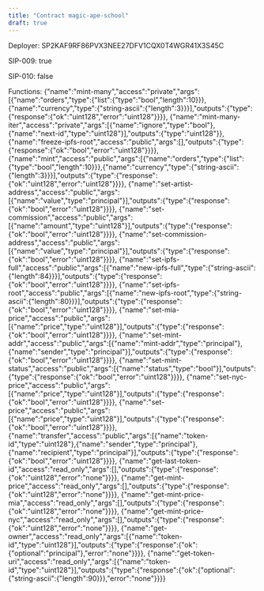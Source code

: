 ```yaml
---
title: "Contract magic-ape-school"
draft: true
---
```

Deployer: SP2KAF9RF86PVX3NEE27DFV1CQX0T4WGR41X3S45C

SIP-009: true

SIP-010: false

Functions:
{"name":"mint-many","access":"private","args":[{"name":"orders","type":{"list":{"type":"bool","length":10}}},{"name":"currency","type":{"string-ascii":{"length":3}}}],"outputs":{"type":{"response":{"ok":"uint128","error":"uint128"}}}}, {"name":"mint-many-iter","access":"private","args":[{"name":"ignore","type":"bool"},{"name":"next-id","type":"uint128"}],"outputs":{"type":"uint128"}}, {"name":"freeze-ipfs-root","access":"public","args":[],"outputs":{"type":{"response":{"ok":"bool","error":"uint128"}}}}, {"name":"mint","access":"public","args":[{"name":"orders","type":{"list":{"type":"bool","length":10}}},{"name":"currency","type":{"string-ascii":{"length":3}}}],"outputs":{"type":{"response":{"ok":"uint128","error":"uint128"}}}}, {"name":"set-artist-address","access":"public","args":[{"name":"value","type":"principal"}],"outputs":{"type":{"response":{"ok":"bool","error":"uint128"}}}}, {"name":"set-commission","access":"public","args":[{"name":"amount","type":"uint128"}],"outputs":{"type":{"response":{"ok":"bool","error":"uint128"}}}}, {"name":"set-commission-address","access":"public","args":[{"name":"value","type":"principal"}],"outputs":{"type":{"response":{"ok":"bool","error":"uint128"}}}}, {"name":"set-ipfs-full","access":"public","args":[{"name":"new-ipfs-full","type":{"string-ascii":{"length":84}}}],"outputs":{"type":{"response":{"ok":"bool","error":"uint128"}}}}, {"name":"set-ipfs-root","access":"public","args":[{"name":"new-ipfs-root","type":{"string-ascii":{"length":80}}}],"outputs":{"type":{"response":{"ok":"bool","error":"uint128"}}}}, {"name":"set-mia-price","access":"public","args":[{"name":"price","type":"uint128"}],"outputs":{"type":{"response":{"ok":"bool","error":"uint128"}}}}, {"name":"set-mint-addr","access":"public","args":[{"name":"mint-addr","type":"principal"},{"name":"sender","type":"principal"}],"outputs":{"type":{"response":{"ok":"bool","error":"uint128"}}}}, {"name":"set-mint-status","access":"public","args":[{"name":"status","type":"bool"}],"outputs":{"type":{"response":{"ok":"bool","error":"uint128"}}}}, {"name":"set-nyc-price","access":"public","args":[{"name":"price","type":"uint128"}],"outputs":{"type":{"response":{"ok":"bool","error":"uint128"}}}}, {"name":"set-price","access":"public","args":[{"name":"price","type":"uint128"}],"outputs":{"type":{"response":{"ok":"bool","error":"uint128"}}}}, {"name":"transfer","access":"public","args":[{"name":"token-id","type":"uint128"},{"name":"sender","type":"principal"},{"name":"recipient","type":"principal"}],"outputs":{"type":{"response":{"ok":"bool","error":"uint128"}}}}, {"name":"get-last-token-id","access":"read_only","args":[],"outputs":{"type":{"response":{"ok":"uint128","error":"none"}}}}, {"name":"get-mint-price","access":"read_only","args":[],"outputs":{"type":{"response":{"ok":"uint128","error":"none"}}}}, {"name":"get-mint-price-mia","access":"read_only","args":[],"outputs":{"type":{"response":{"ok":"uint128","error":"none"}}}}, {"name":"get-mint-price-nyc","access":"read_only","args":[],"outputs":{"type":{"response":{"ok":"uint128","error":"none"}}}}, {"name":"get-owner","access":"read_only","args":[{"name":"token-id","type":"uint128"}],"outputs":{"type":{"response":{"ok":{"optional":"principal"},"error":"none"}}}}, {"name":"get-token-uri","access":"read_only","args":[{"name":"token-id","type":"uint128"}],"outputs":{"type":{"response":{"ok":{"optional":{"string-ascii":{"length":90}}},"error":"none"}}}}
